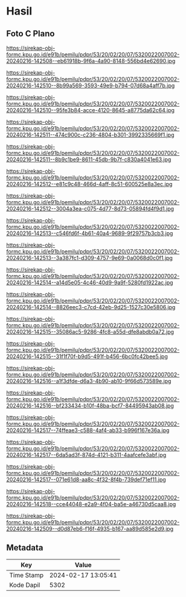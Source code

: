 # Hasil

## Foto C Plano

https://sirekap-obj-formc.kpu.go.id/e91b/pemilu/pdpr/53/20/02/20/07/5320022007002-20240216-142508--eb61918b-9f6a-4a90-8148-556bd4e62690.jpg

https://sirekap-obj-formc.kpu.go.id/e91b/pemilu/pdpr/53/20/02/20/07/5320022007002-20240216-142510--8b99a569-3593-49e9-b794-07d68a4aff7b.jpg

https://sirekap-obj-formc.kpu.go.id/e91b/pemilu/pdpr/53/20/02/20/07/5320022007002-20240216-142510--95fe3b84-acce-4120-8645-a8775da62c64.jpg

https://sirekap-obj-formc.kpu.go.id/e91b/pemilu/pdpr/53/20/02/20/07/5320022007002-20240216-142511--474c900c-c236-4804-b301-3992335669f1.jpg

https://sirekap-obj-formc.kpu.go.id/e91b/pemilu/pdpr/53/20/02/20/07/5320022007002-20240216-142511--8b9c1be9-8611-45db-9b7f-c830a4041e63.jpg

https://sirekap-obj-formc.kpu.go.id/e91b/pemilu/pdpr/53/20/02/20/07/5320022007002-20240216-142512--e81c9c48-466d-4aff-8c51-600525e8a3ec.jpg

https://sirekap-obj-formc.kpu.go.id/e91b/pemilu/pdpr/53/20/02/20/07/5320022007002-20240216-142512--3004a3ea-c075-4d77-8d73-05894fd4f9d1.jpg

https://sirekap-obj-formc.kpu.go.id/e91b/pemilu/pdpr/53/20/02/20/07/5320022007002-20240216-142513--c546fd6f-4b61-40a4-9689-9f29757b3cb3.jpg

https://sirekap-obj-formc.kpu.go.id/e91b/pemilu/pdpr/53/20/02/20/07/5320022007002-20240216-142513--3a387fc1-d309-4757-9e69-0a0068d0c0f1.jpg

https://sirekap-obj-formc.kpu.go.id/e91b/pemilu/pdpr/53/20/02/20/07/5320022007002-20240216-142514--a14d5e05-4c46-40d9-9a9f-5280fd1922ac.jpg

https://sirekap-obj-formc.kpu.go.id/e91b/pemilu/pdpr/53/20/02/20/07/5320022007002-20240216-142514--8826eec3-c7cd-42eb-9d25-1527c30e5806.jpg

https://sirekap-obj-formc.kpu.go.id/e91b/pemilu/pdpr/53/20/02/20/07/5320022007002-20240216-142515--35086ac5-9286-4fc8-a55d-dfe8abdb0a72.jpg

https://sirekap-obj-formc.kpu.go.id/e91b/pemilu/pdpr/53/20/02/20/07/5320022007002-20240216-142515--31f1f70f-b9d5-491f-b456-6bc0fc42bee5.jpg

https://sirekap-obj-formc.kpu.go.id/e91b/pemilu/pdpr/53/20/02/20/07/5320022007002-20240216-142516--a1f3dfde-d6a3-4b90-ab10-9f66d573589e.jpg

https://sirekap-obj-formc.kpu.go.id/e91b/pemilu/pdpr/53/20/02/20/07/5320022007002-20240216-142516--bf233434-b10f-48ba-bcf7-84495943ab08.jpg

https://sirekap-obj-formc.kpu.go.id/e91b/pemilu/pdpr/53/20/02/20/07/5320022007002-20240216-142517--74ffeae3-c588-4af4-ab33-b996f167e36a.jpg

https://sirekap-obj-formc.kpu.go.id/e91b/pemilu/pdpr/53/20/02/20/07/5320022007002-20240216-142517--6da5ad3f-874d-4121-b311-4aafcefe3abf.jpg

https://sirekap-obj-formc.kpu.go.id/e91b/pemilu/pdpr/53/20/02/20/07/5320022007002-20240216-142517--071e61d8-aa8c-4f32-8f4b-739def71ef11.jpg

https://sirekap-obj-formc.kpu.go.id/e91b/pemilu/pdpr/53/20/02/20/07/5320022007002-20240216-142518--cce44048-e2a9-4f04-ba5e-a46730d5caa8.jpg

https://sirekap-obj-formc.kpu.go.id/e91b/pemilu/pdpr/53/20/02/20/07/5320022007002-20240216-142509--d0d87eb6-f16f-4935-b167-aa89d585e2d9.jpg


## Metadata

| Key        | Value               |
| ---------- | ------------------- |
| Time Stamp | 2024-02-17 13:05:41 |
| Kode Dapil | 5302                |



